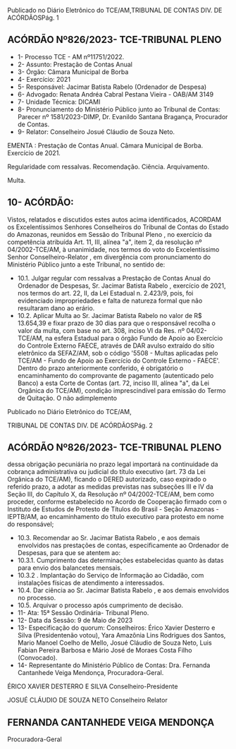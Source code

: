 Publicado  no  Diário  Eletrônico do TCE/AM,TRIBUNAL DE CONTAS DIV. DE ACÓRDÃOSPág. 1

## ACÓRDÃO Nº826/2023- TCE-TRIBUNAL PLENO

- 1- Processo TCE - AM nº11751/2022.
- 2- Assunto: Prestação de Contas Anual
- 3- Órgão: Câmara Municipal de Borba
- 4- Exercício: 2021
- 5- Responsável: Jacimar Batista Rabelo (Ordenador de Despesa)
- 6- Advogado: Renata Andréa Cabral Pestana Vieira - OAB/AM 3149
- 7- Unidade Técnica: DICAMI
- 8- Pronunciamento do Ministério Público junto  ao  Tribunal  de  Contas: Parecer  nº 1581/2023-DIMP, Dr. Evanildo Santana Bragança, Procurador de Contas.
- 9- Relator: Conselheiro Josué Cláudio de Souza Neto.

EMENTA : Prestação  de  Contas  Anual.  Câmara Municipal de Borba. Exercício de 2021.

Regularidade com ressalvas. Recomendação. Ciência. Arquivamento.

Multa.

## 10-  ACÓRDÃO:

Vistos, relatados e discutidos estes autos acima identificados, ACORDAM os Excelentíssimos Senhores Conselheiros do Tribunal de Contas do Estado do Amazonas, reunidos em Sessão do Tribunal Pleno , no exercício da competência atribuída Art. 11, III, alínea "a", item 2, da resolução nº 04/2002-TCE/AM, à unanimidade, nos termos do voto do Excelentíssimo Senhor Conselheiro-Relator , em divergência com pronunciamento do Ministério Público junto a este Tribunal, no sentido de:

- 10.1. Julgar regular com  ressalvas a Prestação de Contas  Anual do Ordenador de Despesas, Sr. Jacimar Batista Rabelo , exercício de 2021, nos termos do art. 22, II, da Lei Estadual n. 2.423/9, pois, foi evidenciado impropriedades  e  falta  de  natureza  formal  que  não  resultaram  dano  ao erário.
- 10.2. Aplicar Multa ao Sr. Jacimar Batista Rabelo no valor de R$ 13.654,39 e fixar prazo de 30 dias para que o responsável recolha o valor da multa, com  base  no  art.  308,  inciso  VI  da  Res.  nº  04/02-TCE/AM,  na  esfera Estadual para o órgão Fundo de Apoio ao Exercício do Controle Externo FAECE, através de DAR avulso extraído do sítio eletrônico da SEFAZ/AM, sob o código '5508 - Multas aplicadas pelo TCE/AM - Fundo de Apoio ao Exercício do Controle Externo - FAECE'. Dentro do prazo anteriormente conferido, é obrigatório o encaminhamento do comprovante de pagamento  (autenticado  pelo  Banco)  a  esta  Corte  de  Contas  (art.  72, inciso III, alínea "a", da Lei Orgânica do TCE/AM), condição imprescindível para emissão do Termo de Quitação. O não adimplemento

Publicado  no  Diário  Eletrônico do TCE/AM,

TRIBUNAL DE CONTAS DIV. DE ACÓRDÃOSPág. 2

## ACÓRDÃO Nº826/2023- TCE-TRIBUNAL PLENO

dessa obrigação pecuniária no prazo legal importará na continuidade da cobrança  administrativa  ou  judicial  do  título  executivo  (art.  73  da  Lei Orgânica  do  TCE/AM),  ficando  o  DERED  autorizado,  caso  expirado  o referido prazo, a adotar as medidas previstas nas subseções III e IV da Seção III, do Capítulo X, da Resolução nº 04/2002-TCE/AM, bem como proceder, conforme estabelecido no Acordo de Cooperação firmado com o Instituto de Estudos de Protesto de Títulos do Brasil - Seção Amazonas -  IEPTB/AM,  ao  encaminhamento  do  título  executivo  para  protesto  em nome do responsável;

- 10.3. Recomendar ao  Sr. Jacimar Batista Rabelo ,  e  aos  demais  envolvidos nas prestações de contas, especificamente ao Ordenador de Despesas, para que se atentem ao:
- 10.3.1. Cumprimento  das  determinações  estabelecidas  quanto  às  datas para envio dos balancetes mensais.
- 10.3.2 . Implantação do Serviço de Informação ao Cidadão, com instalações físicas de atendimento a interessados.
- 10.4. Dar ciência ao Sr. Jacimar Batista Rabelo , e aos demais envolvidos no processo.
- 10.5. Arquivar o processo após cumprimento de decisão.
- 11-  Ata: 15ª Sessão Ordinária- Tribunal Pleno.
- 12-  Data da Sessão: 9 de Maio de 2023
- 13-  Especificação do quorum: Conselheiros: Érico Xavier Desterro e Silva (Presidentenão votou), Yara Amazônia Lins Rodrigues dos Santos, Mario Manoel Coelho de Mello, Josué Cláudio de Souza Neto, Luis Fabian Pereira Barbosa e Mário José de Moraes Costa Filho (Convocado).
- 14-  Representante do Ministério Público de Contas: Dra. Fernanda Cantanhede Veiga Mendonça, Procuradora-Geral.

ÉRICO XAVIER DESTERRO E SILVA Conselheiro-Presidente

JOSUÉ CLÁUDIO DE SOUZA NETO Conselheiro Relator

## FERNANDA CANTANHEDE VEIGA MENDONÇA

Procuradora-Geral